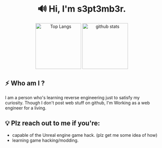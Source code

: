 <div align="center">
  
# :loud_sound: Hi, I'm s3pt3mb3r.

<p align="center"> 
  
  <img alt="Top Langs" height="150px" src="https://github-readme-stats-r3t1qeon4-s3pt3mb3r.vercel.app/api?username=s3pt3mb3r&show_icons=true&theme=dracula&count_private=true&border_color=574666" />
  <img alt="github stats" height="150px" src="https://github-readme-stats-r3t1qeon4-s3pt3mb3r.vercel.app/api/top-langs/?username=s3pt3mb3r&layout=compact&theme=dracula&border_color=574666" />
</p>
</div>

<div align="left">
  
## :zap: Who am I ?

I am a person who's learning reverse engineering just to satisfy my curiosity.
Though I don't post web stuff on github, I'm Working as a web engineer for a living.

  
## :bulb: Plz reach out to me if you're:
  
- capable of the Unreal engine game hack. (plz get me some idea of how)
- learning game hacking/modding.

</div>
